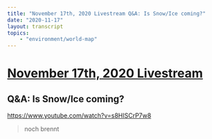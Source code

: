 ```yaml
---
title: "November 17th, 2020 Livestream Q&A: Is Snow/Ice coming?"
date: "2020-11-17"
layout: transcript
topics:
    - "environment/world-map"
---
```

# [November 17th, 2020 Livestream](../2020-11-17.md)
## Q&A: Is Snow/Ice coming?
https://www.youtube.com/watch?v=s8HISCrP7w8
> noch brennt
> 
